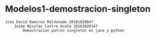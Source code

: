 # Modelos1-demostracion-singleton

	Jose David Ramirez Maldonado 20181020047
		Jaime Nicolas Castro Acuña 20181020147
			Demostracion patron singleton en java y python
